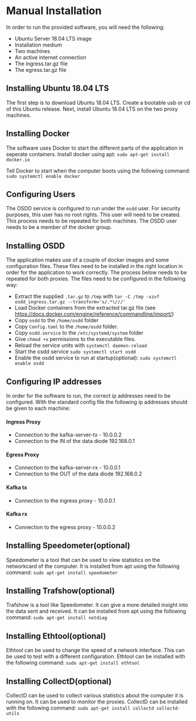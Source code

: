 # Manual Installation
In order to run the provided software, you will need the following:

* Ubuntu Server 18.04 LTS image
* Installation medium
* Two machines
* An active internet connection
* The ingress.tar.gz file
* The egress.tar.gz file

## Installing Ubuntu 18.04 LTS
The first step is to download Ubuntu 18.04 LTS. Create a bootable usb or cd of this Ubuntu release. Next, install Ubuntu 18.04 LTS on the two proxy machines.

## Installing Docker
The software uses Docker to start the different parts of the application in seperate containers. Install docker using apt:
`sudo apt-get install docker.io`

Tell Docker to start when the computer boots using the following command:
`sudo systemctl enable docker`

## Configuring Users
The OSDD service is configured to run under the `osdd` user. For security purposes, this user has no root rights. This user will need to be created. This process needs to be repeated for both machines. The OSDD user needs to be a member of the docker group.

## Installing OSDD
The application makes use of a couple of docker images and some configuration files. These files need to be installed in the right location in order for the application to work correctly. The process below needs to be repeated for both proxies. The files need to be configured in the following way:

* Extract the supplied `.tar.gz` to `/tmp` with `tar -C /tmp -xzvf osdd_ingress.tar.gz --transform='s/.*\///'`
* Load Docker containers from the extracted tar.gz file (see https://docs.docker.com/engine/reference/commandline/import/)
* Copy `osdd` to the `/home/osdd` folder
* Copy `Config.toml` to the `/home/osdd` folder.
* Copy `osdd.service` to the `/etc/systemd/system` folder
* Give `chmod +x` permissions to the executable files. 
* Reload the service units with `systemctl daemon-reload`
* Start the osdd service `sudo systemctl start osdd`
* Enable the osdd service to run at startup(optional): 
  `sudo systemctl enable osdd`

## Configuring IP addresses
In order for the software to run, the correct ip addresses need to be configured. With the standard config file the following ip addresses should be given to each machine:

#### Ingress Proxy
* Connection to the kafka-server-tx - 10.0.0.2
* Connection to the IN of the data diode 192.168.0.1

#### Egress Proxy
* Connection to the kafka-server-rx - 10.0.0.1
* Connection to the OUT of the data diode 192.168.0.2

#### Kafka tx
* Connection to the ingress proxy - 10.0.0.1

#### Kafka rx
* Connection to the egress proxy - 10.0.0.2

## Installing Speedometer(optional)
Speedometer is a tool that can be used to view statistics on the networkcard of the computer. It is installed from apt using the following command:
`sudo apt-get install speedometer`

## Installing Trafshow(optional)
Trafshow is a tool like Speedometer. It can give a more detailed insight into the data sent and received. It can be installed from apt using the following command: 
`sudo apt-get install netdiag`

## Installing Ethtool(optional)
Ethtool can be used to change the speed of a network interface. This can be used to test with a different configuration. Ethtool can be installed with the following command: 
`sudo apt-get install ethtool`

## Installing CollectD(optional)
CollectD can be used to collect various statistics about the computer it is running on. It can be used to monitor the proxies.
CollectD can be installed with the following command: 
`sudo apt-get install collectd collectd-utils`




